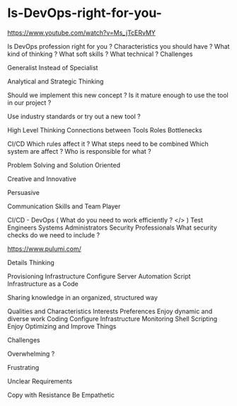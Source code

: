 # Is-DevOps-right-for-you-

 

https://www.youtube.com/watch?v=Ms_jTcERvMY



Is DevOps profession right for you ?
Characteristics you should have ?
What kind of thinking ? 
What soft skills ?
What technical ? 
Challenges 


Generalist 
Instead of Specialist 

Analytical and Strategic 
Thinking

Should we implement this new concept ?
Is it mature enough to use the tool in our project ?

Use industry standards or try out a new tool ?

High Level Thinking 
Connections between Tools 
Roles 
Bottlenecks

CI/CD
Which rules affect it ?
What steps need to be combined 
Which system are affect ?
Who is responsible for what ?

Problem Solving and Solution Oriented

Creative and Innovative 

Persuasive

Communication Skills and Team Player 

CI/CD - DevOps ( What do you need to work efficiently ? </> )
Test Engineers 
Systems Administrators 
Security Professionals 
What security checks do we need to include ?

https://www.pulumi.com/

Details Thinking 

Provisioning Infrastructure 
Configure Server 
Automation Script 
Infrastructure as a Code

Sharing knowledge in an organized, structured way 

Qualities and Characteristics 
Interests Preferences 
Enjoy dynamic and diverse work 
Coding 
Configure Infrastructure 
Monitoring 
Shell Scripting 
Enjoy Optimizing and Improve Things  
 
Challenges

Overwhelming ?

Frustrating 

Unclear Requirements

Copy with Resistance 
 Be Empathetic 


